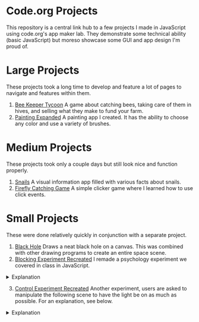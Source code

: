 # Code.org Projects

This repository is a central link hub to a few projects I made in JavaScript using code.org's app maker lab. They demonstrate some technical ability (basic JavaScript) but moreso showcase some GUI and app design I'm proud of.

# Large Projects
These projects took a long time to develop and feature a lot of pages to navigate and features within them.
1. [Bee Keeper Tycoon](https://studio.code.org/projects/applab/uXzeOUnb43GIFuoJ8-uxDO-GL5-4hYgRqgb0eq2W5Lg) A game about catching bees, taking care of them in hives, and selling what they make to fund your farm.
2. [Painting Expanded](https://studio.code.org/projects/applab/6WNJJUVrZulNhgNJzEmhyw) A painting app I created. It has the ability to choose any color and use a variety of brushes.

# Medium Projects
These projects took only a couple days but still look nice and function properly.
1. [Snails](https://studio.code.org/projects/applab/5zkx42Op7Yy_ycMHNn8rtA) A visual information app filled with various facts about snails.
2. [Firefly Catching Game](https://studio.code.org/projects/applab/WCyiHQS7wc47SOepM6mVzQ) A simple clicker game where I learned how to use click events.

# Small Projects
These were done relatively quickly in conjunction with a separate project.
1. [Black Hole](https://studio.code.org/projects/applab/-Pb5hAZyIiJbN4fB7YY2AQ) Draws a neat black hole on a canvas. This was combined with other drawing programs to create an entire space scene.
2. [Blocking Experiment Recreated](https://studio.code.org/projects/applab/snv3eWgsq2GmKpnPbbK9DFtDyQEV3AZ3nqshRY2bQRM) I remade a psychology experiment we covered in class in JavaScript.
<details>
  <summary>Explanation</summary>
  Users must sort character strings into either the left or right group based on a set of rules (whether there is a R or L for right or left group). After 10 correct choices, a second stage begins with a new additional rule based on B or F (B matches groups for R, F matches groups for L). After another 10 correct choices, users are asked in person to identify what group the final string goes in without the R or L character. No participant can sort the strong based on the new B or F rule because the brain blocks out new patterns once it locks onto a new one.
</details>

3. [Control Experiment Recreated](https://studio.code.org/projects/applab/8lutr-Kq7Ps1DOIH-2DdcnkZxxAmeBxf3z1NmvZUz_0) Another experiment, users are asked to manipulate the following scene to have the light be on as much as possible. For an explanation, see below.
<details>
  <summary>Explanation</summary>
  The light blinks for 1 second every 5 seconds by itself. A player can instantly toggle the light for 1 second, but it will miss the next 2 automatic turn ons resulting in a lower overall score. However, because they percieve their actions controlling the light about half of the partcipants continually push the button to trigger the light.
  </details>
